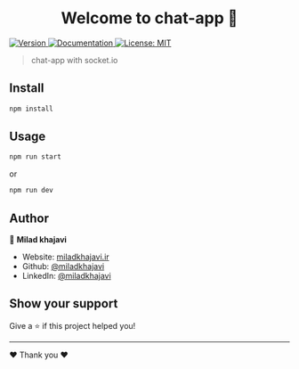 <h1 align="center">Welcome to chat-app 👋</h1>
<p>
  <a href="https://www.npmjs.com/package/chat-app" target="_blank">
    <img alt="Version" src="https://img.shields.io/npm/v/chat-app.svg">
  </a>
  <a href="https://github.com/miladkhajavi/socket.io-chat-app" target="_blank">
    <img alt="Documentation" src="https://img.shields.io/badge/documentation-yes-brightgreen.svg" />
  </a>
  <a href="#" target="_blank">
    <img alt="License: MIT" src="https://img.shields.io/badge/License-MIT-yellow.svg" />
  </a>
</p>

> chat-app with socket.io

## Install

```sh
npm install
```

## Usage

```sh
npm run start
```
or

```sh
npm run dev
```

## Author

👤 **Milad khajavi**

* Website: [miladkhajavi.ir](https://miladkhajavi.ir)
* Github: [@miladkhajavi](https://github.com/miladkhajavi)
* LinkedIn: [@miladkhajavi](https://linkedin.com/in/miladkhajavi)

## Show your support

Give a ⭐️ if this project helped you!

***

 ❤️ Thank you ❤️
